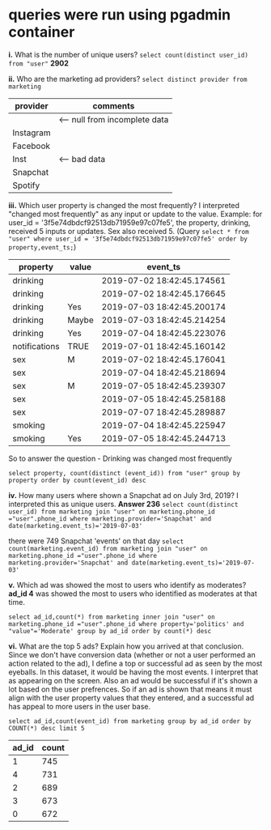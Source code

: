 # queries were run using pgadmin container

**i.** What is the number of unique users?
```select count(distinct user_id) from "user"``` **2902**

**ii.**
Who are the marketing ad providers?
```select distinct provider from marketing```

| provider  | comments                      |
|-----------|-------------------------------|
|           | <-- null from incomplete data |
| Instagram |                               |
| Facebook  |                               |
| Inst      | <-- bad data                  |
| Snapchat  |                               |
| Spotify   |                               |

**iii.**
Which user property is changed the most frequently?
I interpreted "changed most frequently" as any input or update to the value. Example: for user_id = '3f5e74dbdcf92513db71959e97c07fe5', 
the property, drinking, received 5 inputs or updates. Sex also received 5. (Query ```select * from "user" where user_id = '3f5e74dbdcf92513db71959e97c07fe5'
order by property,event_ts;```)

| property      | value | event_ts                   |
|---------------|-------|----------------------------|
| drinking      |       | 2019-07-02 18:42:45.174561 |
| drinking      |       | 2019-07-02 18:42:45.176645 |
| drinking      | Yes   | 2019-07-03 18:42:45.200174 |
| drinking      | Maybe | 2019-07-03 18:42:45.214254 |
| drinking      | Yes   | 2019-07-04 18:42:45.223076 |
| notifications | TRUE  | 2019-07-01 18:42:45.160142 |
| sex           | M     | 2019-07-02 18:42:45.176041 |
| sex           |       | 2019-07-04 18:42:45.218694 |
| sex           | M     | 2019-07-05 18:42:45.239307 |
| sex           |       | 2019-07-05 18:42:45.258188 |
| sex           |       | 2019-07-07 18:42:45.289887 |
| smoking       |       | 2019-07-04 18:42:45.225947 |
| smoking       | Yes   | 2019-07-05 18:42:45.244713 |

So to answer the question - Drinking was changed most frequently  

```select property, count(distinct (event_id)) from "user" group by property order by count(event_id) desc```

**iv.**
How many users where shown a Snapchat ad on July 3rd, 2019?
I interpreted this as unique users. **Answer 236**
```select count(distinct user_id) from marketing join "user" on marketing.phone_id ="user".phone_id where marketing.provider='Snapchat' and date(marketing.event_ts)='2019-07-03'```

there were 749 Snapchat 'events' on that day
```select count(marketing.event_id) from marketing join "user" on marketing.phone_id ="user".phone_id where marketing.provider='Snapchat' and date(marketing.event_ts)='2019-07-03'```

**v.**
Which ad was showed the most to users who identify as moderates?
**ad_id 4** was showed the most to users who identified as moderates at that time. 

```select ad_id,count(*) from marketing inner join "user" on marketing.phone_id ="user".phone_id where property='politics' and "value"='Moderate' group by ad_id order by count(*) desc```

**vi.**
What are the top 5 ads? Explain how you arrived at that conclusion.
Since we don't have conversion data (whether or not a user performed an action related to the ad), I define a top or successful ad as seen by the most eyeballs. In this dataset, it would be having the most events. I interpret that as appearing on the screen. Also an ad would be successful if it's shown a lot based on the user prefrences. So if an ad is shown that means it must align with the user property values that they entered, and a successful ad has appeal to more users in the user base. 

```select ad_id,count(event_id) from marketing group by ad_id order by COUNT(*) desc limit 5```

| ad_id | count |
|-------|-------|
| 1     | 745   |
| 4     | 731   |
| 2     | 689   |
| 3     | 673   |
| 0     | 672   |
